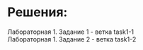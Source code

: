 # Решения:
Лабораторная 1. Задание 1 - ветка task1-1 <br>
Лабораторная 1. Задание 2 - ветка task1-2
